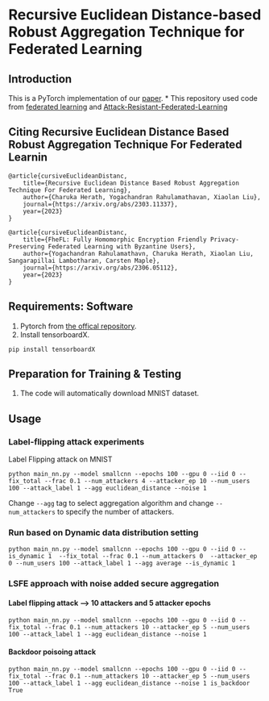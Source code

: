 # Recursive Euclidean Distance-based Robust Aggregation Technique for Federated Learning

## Introduction


This is a PyTorch implementation of our [paper](https://arxiv.org/abs/2303.11337).  * This repository used code from [federated learning](https://github.com/shaoxiongji/federated-learning) and [Attack-Resistant-Federated-Learning](https://github.com/fushuhao6/Attack-Resistant-Federated-Learning)

## Citing Recursive Euclidean Distance Based Robust Aggregation Technique For Federated Learnin
```
@article{cursiveEuclideanDistanc,
    title={Recursive Euclidean Distance Based Robust Aggregation Technique For Federated Learning},
    author={Charuka Herath, Yogachandran Rahulamathavan, Xiaolan Liu},
    journal={https://arxiv.org/abs/2303.11337},
    year={2023}
}

@article{cursiveEuclideanDistanc,
    title={FheFL: Fully Homomorphic Encryption Friendly Privacy-Preserving Federated Learning with Byzantine Users},
    author={Yogachandran Rahulamathavn, Charuka Herath, Xiaolan Liu, Sangarapillai Lambotharan, Carsten Maple},
    journal={https://arxiv.org/abs/2306.05112},
    year={2023}
}
```

## Requirements: Software

1. Pytorch from [the offical repository](https://pytorch.org/).
2. Install tensorboardX.
```
pip install tensorboardX
```
## Preparation for Training & Testing
1. The code will automatically download MNIST dataset.

## Usage
### Label-flipping attack experiments
Label Flipping attack on MNIST
```
python main_nn.py --model smallcnn --epochs 100 --gpu 0 --iid 0 --fix_total --frac 0.1 --num_attackers 4 --attacker_ep 10 --num_users 100 --attack_label 1 --agg euclidean_distance --noise 1
```
Change `--agg` tag to select aggregation algorithm and change `--num_attackers` to specify the number of attackers.

### Run based on Dynamic data distribution setting
```
python main_nn.py --model smallcnn --epochs 100 --gpu 0 --iid 0 --is_dynamic 1  --fix_total --frac 0.1 --num_attackers 0  --attacker_ep 0 --num_users 100 --attack_label 1 --agg average --is_dynamic 1
```
### LSFE approach with noise added secure aggregation
#### Label flipping attack --> 10 attackers and 5 attacker epochs
```
python main_nn.py --model smallcnn --epochs 100 --gpu 0 --iid 0 --fix_total --frac 0.1 --num_attackers 10 --attacker_ep 5 --num_users 100 --attack_label 1 --agg euclidean_distance --noise 1
```

#### Backdoor poisoing attack
```
python main_nn.py --model smallcnn --epochs 100 --gpu 0 --iid 0 --fix_total --frac 0.1 --num_attackers 10 --attacker_ep 5 --num_users 100 --attack_label 1 --agg euclidean_distance --noise 1 is_backdoor True
```